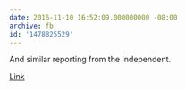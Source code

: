 ```yaml
---
date: 2016-11-10 16:52:09.000000000 -08:00
archive: fb
id: '1478825529'
---
```


And similar reporting from the Independent. 

[Link](http://www.independent.co.uk/news/world/americas/us-elections/donald-trump-president-supporters-attack-muslims-hijab-hispanics-lgbt-hate-crime-wave-us-election-a7410166.html)
